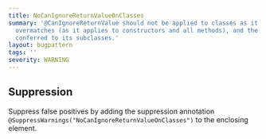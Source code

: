 ```yaml
---
title: NoCanIgnoreReturnValueOnClasses
summary: '@CanIgnoreReturnValue should not be applied to classes as it almost always
  overmatches (as it applies to constructors and all methods), and the CIRVness isn''t
  conferred to its subclasses.'
layout: bugpattern
tags: ''
severity: WARNING
---
```


<!--
*** AUTO-GENERATED, DO NOT MODIFY ***
To make changes, edit the @BugPattern annotation or the explanation in docs/bugpattern.
-->



## Suppression
Suppress false positives by adding the suppression annotation `@SuppressWarnings("NoCanIgnoreReturnValueOnClasses")` to the enclosing element.
